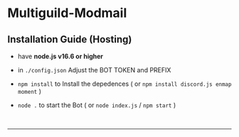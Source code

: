 # Multiguild-Modmail

## Installation Guide (Hosting)

- have **node.js v16.6 or higher**

- in `./config.json` Adjust the BOT TOKEN and PREFIX

- `npm install` to Install the depedences ( or `npm install discord.js enmap moment` )

- `node .` to start the Bot ( or `node index.js` / `npm start` )

<br/>
  
***
